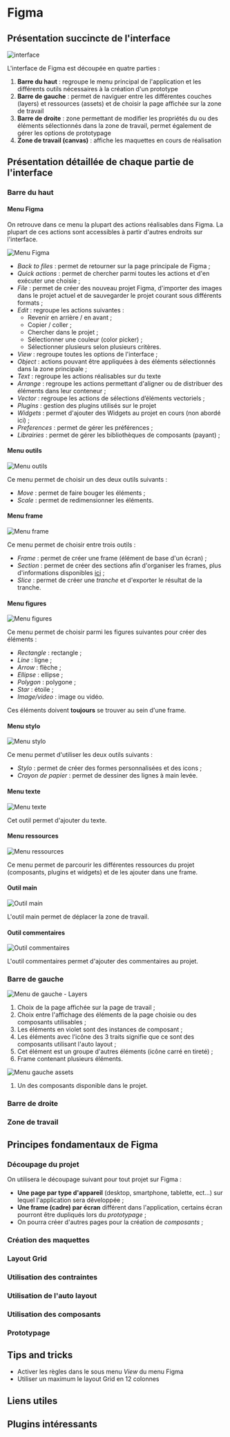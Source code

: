 # Figma

## Présentation succincte de l'interface

![interface](./imgs/interface.png)

L'interface de Figma est découpée en quatre parties :

1. **Barre du haut** : regroupe le menu principal de l'application et les différents outils nécessaires à la création d'un prototype
2. **Barre de gauche** : permet de naviguer entre les différentes couches (layers) et ressources (assets) et de choisir la page affichée sur la zone de travail
3. **Barre de droite** : zone permettant de modifier les propriétés du ou des éléments sélectionnés dans la zone de travail, permet également de gérer les options de prototypage
4. **Zone de travail (canvas)** : affiche les maquettes en cours de réalisation

## Présentation détaillée de chaque partie de l'interface
<!-- TODO : remplir cette partie -->

### Barre du haut

#### Menu Figma

On retrouve dans ce menu la plupart des actions réalisables dans Figma. La plupart de ces actions sont accessibles à partir d'autres endroits sur l'interface.

![Menu Figma](imgs/menu_figma.png)

- *Back to files* : permet de retourner sur la page principale de Figma ;
- *Quick actions* : permet de chercher parmi toutes les actions et d'en exécuter une choisie ;
- *File* : permet de créer des nouveau projet Figma, d'importer des images dans le projet actuel et de sauvegarder le projet courant sous différents formats ;
- *Edit* : regroupe les actions suivantes :
  - Revenir en arrière / en avant ;
  - Copier / coller ;
  - Chercher dans le projet ;
  - Sélectionner une couleur (color picker) ;
  - Sélectionner plusieurs selon plusieurs critères.
- *View* : regroupe toutes les options de l'interface ;
- *Object* : actions pouvant être appliquées à des éléments sélectionnés dans la zone principale ;
- *Text* : regroupe les actions réalisables sur du texte
- *Arrange* : regroupe les actions permettant d'aligner ou de distribuer des éléments dans leur conteneur ;
- *Vector* : regroupe les actions de sélections d’éléments vectoriels ;
- *Plugins* : gestion des plugins utilisés sur le projet <!-- Ajouter un lien vers la section plugins -->
- *Widgets* : permet d'ajouter des Widgets au projet en cours (non abordé ici) ;
- *Preferences* : permet de gérer les préférences ;
- *Librairies* : permet de gérer les bibliothèques de composants (payant) ;

#### Menu outils

![Menu outils](imgs/menu_outil.png)

Ce menu permet de choisir un des deux outils suivants :
- *Move* : permet de faire bouger les éléments ;
- *Scale* : permet de redimensionner les éléments.

#### Menu frame

![Menu frame](imgs/menu_frame.png)

Ce menu permet de choisir entre trois outils :
- *Frame* : permet de créer une frame (élément de base d'un écran) ;
- *Section* : permet de créer des sections afin d'organiser les frames, plus d'informations disponibles [ici](https://help.figma.com/hc/en-us/articles/9771500257687-Organize-your-canvas-with-sections) ;
- *Slice* : permet de créer une *tranche* et d'exporter le résultat de la tranche.

#### Menu figures 

![Menu figures](imgs/menu_figures.png)

Ce menu permet de choisir parmi les figures suivantes pour créer des éléments : 
- *Rectangle* : rectangle ;
- *Line* : ligne ;
- *Arrow* : flèche ;
- *Ellipse* : ellipse ;
- *Polygon* : polygone ;
- *Star* : étoile ;
- *Image/video* : image ou vidéo.

Ces éléments doivent **toujours** se trouver au sein d'une frame.

#### Menu stylo

![Menu stylo](imgs/menu_stylo.png)

Ce menu permet d'utiliser les deux outils suivants :
- *Stylo* : permet de créer des formes personnalisées et des icons ;
- *Crayon de papier* : permet de dessiner des lignes à main levée.

#### Menu texte

![Menu texte](imgs/menu_texte.png)

Cet outil permet d'ajouter du texte.

#### Menu ressources

![Menu ressources](imgs/menu_ressources.png)

Ce menu permet de parcourir les différentes ressources du projet (composants, plugins et widgets) et de les ajouter dans une frame.

#### Outil main

![Outil main](imgs/outil_main.png)

L'outil main permet de déplacer la zone de travail.

#### Outil commentaires

![Outil commentaires](imgs/outil_commentaires.png)

L'outil commentaires permet d'ajouter des commentaires au projet.

### Barre de gauche
<!-- TODO : remplir cette partie -->
![Menu de gauche - Layers](imgs/menu_gauche_layers.png)

1. Choix de la page affichée sur la page de travail ;
2. Choix entre l'affichage des éléments de la page choisie ou des composants utilisables ;
3. Les éléments en violet sont des instances de composant ;
4. Les éléments avec l’icône des 3 traits signifie que ce sont des composants utilisant l'auto layout ;
5. Cet élément est un groupe d'autres éléments (icône carré en tireté) ;
6. Frame contenant plusieurs éléments.

![Menu gauche assets](imgs/menu_gauche_assets.png)

1. Un des composants disponible dans le projet.

### Barre de droite
<!-- TODO : remplir cette partie -->

### Zone de travail
<!-- TODO : remplir cette partie -->

## Principes fondamentaux de Figma
<!-- TODO : trouver un meilleur titre -->

### Découpage du projet

On utilisera le découpage suivant pour tout projet sur Figma :
<!-- TODO : créer les liens vers prototypage et composants -->
- **Une page par type d'appareil** (desktop, smartphone, tablette, ect...) sur lequel l'application sera développée ;
- **Une frame (cadre) par écran** différent dans l'application, certains écran pourront être dupliqués lors du *prototypage* ;
- On pourra créer d'autres pages pour la création de *composants* ;

### Création des maquettes
<!-- TODO : remplir cette partie -->

### Layout Grid

### Utilisation des contraintes
<!-- TODO : remplir cette partie -->

### Utilisation de l'auto layout
<!-- TODO : remplir cette partie -->

### Utilisation des composants
<!-- TODO : remplir cette partie -->

### Prototypage
<!-- TODO : remplir cette partie -->

## Tips and tricks

- Activer les règles dans le sous menu *View* du menu Figma
- Utiliser un maximum le layout Grid en 12 colonnes

## Liens utiles
<!-- TODO : remplir cette partie -->

## Plugins intéressants 

